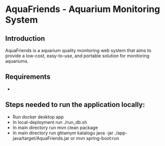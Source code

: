 # AquaFriends - Aquarium Monitoring System

## Introduction

AquaFriends is a aquarium quality monitoring web system that aims to provide a low-cost, easy-to-use, and portable solution for monitoring aquariums.

## Requirements

-

## Steps needed to run the application locally:

- Run docker desktop app
- In local-deployment run ./run_db.sh
- In main directory run mvn clean package
- In main directory run głównym katalogu java -jar ./app-java/target/AquaFriends.jar or mvn spring-boot:run
